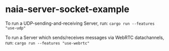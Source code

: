 # naia-server-socket-example

To run a UDP-sending-and-receiving Server, run:
    `cargo run --features "use-udp"`

To run a Server which sends/receives messages via WebRTC datachannels, run:
    `cargo run --features "use-webrtc"`